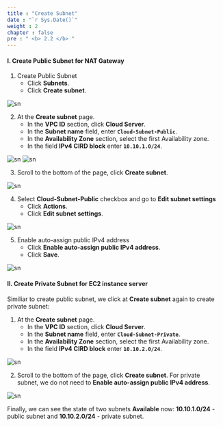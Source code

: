 ```yaml
---
title : "Create Subnet"
date : "`r Sys.Date()`"
weight : 2
chapter : false
pre : " <b> 2.2 </b> "
---
```


#### I. Create Public Subnet for NAT Gateway
1. Create Public Subnet
    + Click **Subnets**.
    + Click **Create subnet**.

![sn](/aws-fcj/images/2.cloudserver/sn-01.png)

2. At the **Create subnet** page.
    + In the **VPC ID** section, click **Cloud Server**.
    + In the **Subnet name** field, enter **`Cloud-Subnet-Public`**.
    + In the **Availability Zone** section, select the first Availability zone.
    + In the field **IPv4 CIRD block** enter **`10.10.1.0/24`**.

![sn](/aws-fcj/images/2.cloudserver/sn-02.png)
![sn](/aws-fcj/images/2.cloudserver/sn-03.png)

3. Scroll to the bottom of the page, click **Create subnet**. 

![sn](/aws-fcj/images/2.cloudserver/sn-04.png)

4. Select **Cloud-Subnet-Public** checkbox and go to **Edit subnet settings**
    + Click **Actions**.
    + Click **Edit subnet settings**.

![sn](/aws-fcj/images/2.cloudserver/sn-05.png)

5. Enable auto-assign public IPv4 address
    + Click **Enable auto-assign public IPv4 address**.
    + Click **Save**.

![sn](/aws-fcj/images/2.cloudserver/sn-06.png)

#### II. Create Private Subnet for EC2 instance server

Similiar to create public subnet, we click at **Create subnet** again to create private subnet:

1. At the **Create subnet** page.
    + In the **VPC ID** section, click **Cloud Server**.
    + In the **Subnet name** field, enter **`Cloud-Subnet-Private`**.
    + In the **Availability Zone** section, select the first Availability zone.
    + In the field **IPv4 CIRD block** enter **`10.10.2.0/24`**.

![sn](/aws-fcj/images/2.cloudserver/sn-10.png)

2. Scroll to the bottom of the page, click **Create subnet**. For private subnet, we do not need to **Enable auto-assign public IPv4 address**.

![sn](/aws-fcj/images/2.cloudserver/sn-11.png)

Finally, we can see the state of two subnets **Available** now: **10.10.1.0/24** - public subnet and **10.10.2.0/24** - private subnet.